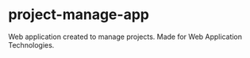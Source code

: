 # project-manage-app
Web application created to manage projects. Made for Web Application Technologies.
